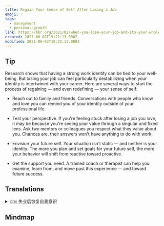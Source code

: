 ```yaml
---
title: Regain Your Sense of Self After Losing a Job
emoji: 💡
tags:
  - management
  - personal-growth
link: https://hbr.org/2021/02/when-you-lose-your-job-and-its-your-whole-identity?utm_medium=email&utm_source=newsletter_daily&utm_campaign=mtod_notactsubs
created: 2021-06-02T19:22:13.000Z
modified: 2021-06-02T19:22:13.000Z
---
```


## Tip

Research shows that having a strong work identity can be tied to your well-being. But losing your job can feel particularly destabilizing when your identity is intertwined with your career. Here are several ways to start the process of regaining — and even redefining — your sense of self:

- Reach out to family and friends. Conversations with people who know and love you can remind you of your identity outside of your professional life.

- Test your perspective. If you're feeling stuck after losing a job you love, it may be because you're seeing your value through a singular and fixed lens. Ask two mentors or colleagues you respect what they value about you. Chances are, their answers won't have anything to do with work.

- Envision your future self. Your situation isn't static — and neither is your identity. The more you plan and set goals for your future self, the more your behavior will shift from reactive toward proactive.

- Get the support you need. A trained coach or therapist can help you examine, learn from, and move past this experience — and toward future success.

## Translations

<details>
   <summary>🇨🇳 失业后恢复自我意识 </summary>

研究表明，强烈的工作认同感与你的健康息息相关。但是当你的身份和你的职业纠缠在一起时，失去工作会让你感觉特别不稳定。这里有几种方法可以帮助你开始恢复甚至重新定义自我意识。

- 联系家人和朋友。与认识你、爱你的人交谈，会让你想起你在职业生活之外的身份。
- 测试你的观点。如果你在失去自己喜欢的工作后感到不知所措，这可能是因为你通过一个单一和固定的视角看到了自己的价值。问问两位导师或你尊敬的同事，他们看重你哪些方面。很有可能，他们的答案与工作无关。
- 想象未来的自己。你的处境不是一成不变的——你的身份也不是一成不变的。你为未来的自己规划和设定的目标越多，你的行为就会从被动转向主动。
- 获得你需要的支持。一个训练有素的教练或治疗师可以帮助你检查，从这些经验中学习，走出过去，走向未来的成功。

</details>

## Mindmap
